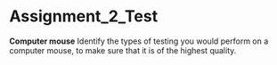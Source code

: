# Assignment_2_Test

**Computer mouse**
Identify the types of testing you would perform on a computer mouse, to
make sure that it is of the highest quality.



